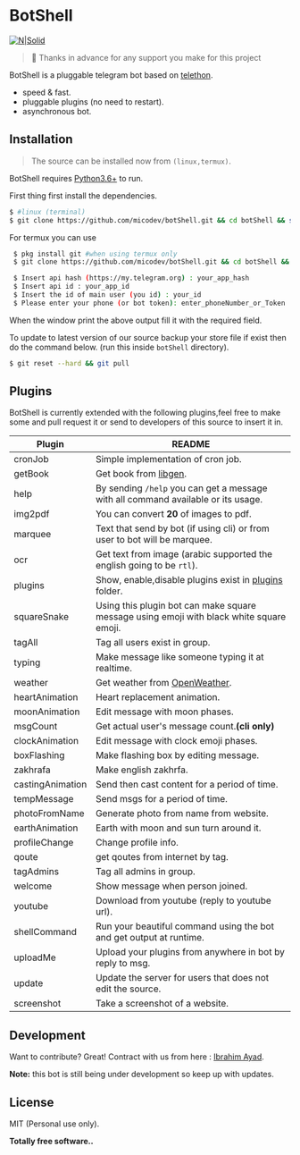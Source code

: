 # BotShell

[![N|Solid](https://raw.githubusercontent.com/micodev/botShell/master/images/cover.png?token=AEF6B4UU3ONGVXAPOKR2VDS7CMQMW)](https://t.me/soProTeam)

> 👏 Thanks in advance for any support you make for this project

BotShell is a pluggable telegram bot based on [telethon](https://github.com/LonamiWebs/Telethon).

- speed & fast.
- pluggable plugins (no need to restart).
- asynchronous bot.

## Installation

> The source can be installed now from `(linux,termux)`.

BotShell requires [Python3.6+](https://www.python.org/about/gettingstarted/) to run.

First thing first install the dependencies.

```sh
$ #linux (terminal)
$ git clone https://github.com/micodev/botShell.git && cd botShell && sudo apt install screen && sudo chmod +x bot.sh && sudo screen bash $(cd $(dirname $0); pwd)/botShell/bot.sh
```

For termux you can use

```sh
 $ pkg install git #when using termux only
 $ git clone https://github.com/micodev/botShell.git && cd botShell && chmod +x bot.sh && bash bot.sh
``` 

```sh
 $ Insert api hash (https://my.telegram.org) : your_app_hash
 $ Insert api id : your_app_id
 $ Insert the id of main user (you id) : your_id
 $ Please enter your phone (or bot token): enter_phoneNumber_or_Token
```
When the window print the above output fill it with the required field.

To update to latest version of our source backup your store file if exist then do the command below. (run this inside `botShell` directory).

```sh
$ git reset --hard && git pull 
```

## Plugins

BotShell is currently extended with the following plugins,feel free to make some and pull request it or send to developers of this source to insert it in.

| Plugin | README |
| ------ | ------ |
| cronJob | Simple implementation of cron job.|
| getBook | Get book from [libgen](http://libgen.li/).|
| help | By sending `/help` you can get a message with all command available or its usage.|
| img2pdf | You can convert **20** of images to pdf.|
| marquee | Text that send by bot (if using cli) or from user to bot will be marquee.|
| ocr | Get text from image (arabic supported the english going to be `rtl`).|
| plugins | Show, enable,disable plugins exist in [plugins](https://github.com/micodev/botShell/tree/master/plugins) folder.|
| squareSnake | Using this plugin bot can make square message using emoji with black white square emoji.|
|tagAll| Tag all users exist in group.|
|typing| Make message like someone typing it at realtime.|
|weather| Get weather from [OpenWeather](https://openweathermap.org).|
|heartAnimation|Heart replacement animation.|
|moonAnimation|Edit message with moon phases.|
|msgCount|Get actual user's message count.**(cli only)**|
|clockAnimation|Edit message with clock emoji phases.|
|boxFlashing|Make flashing box by editing message.|
|zakhrafa|Make english zakhrfa.|
|castingAnimation|Send then cast content for a period of time.|
|tempMessage|Send msgs for a period of time.|
|photoFromName|Generate photo from name from website.|
|earthAnimation|Earth with moon and sun turn around it.|
|profileChange|Change profile info.|
|qoute|get qoutes from internet by tag.|
|tagAdmins|Tag all admins in group.|
|welcome|Show message when person joined.|
|youtube|Download from youtube (reply to youtube url).|
|shellCommand|Run your beautiful command using the bot and get output at runtime.|
|uploadMe|Upload your plugins from anywhere in bot by reply to msg.|
|update|Update the server for users that does not edit the source.|
|screenshot|Take a screenshot of a website.|
## Development

Want to contribute? Great!
Contract with us from here : [Ibrahim Ayad](https://t.me/anime19).

**Note:** this bot is still being under development so keep up with updates.

License
----

MIT (Personal use only).


**Totally free software..**
